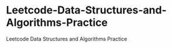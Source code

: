 # Leetcode-Data-Structures-and-Algorithms-Practice
Leetcode Data Structures and Algorithms Practice
